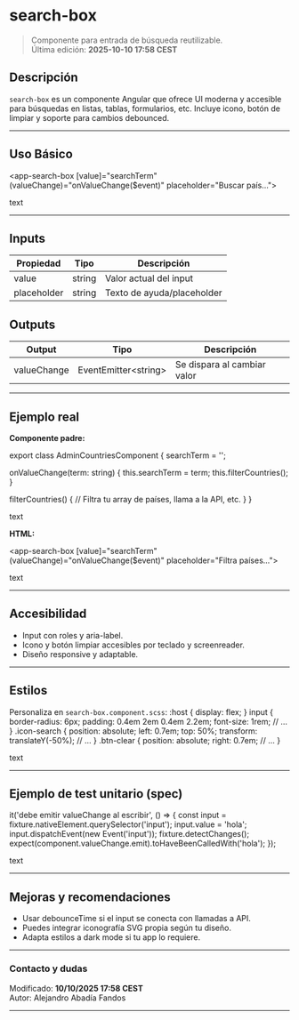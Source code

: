 # search-box

> Componente para entrada de búsqueda reutilizable.  
> Última edición: **2025-10-10 17:58 CEST**

## Descripción

`search-box` es un componente Angular que ofrece UI moderna y accesible para búsquedas en listas, tablas, formularios, etc. Incluye icono, botón de limpiar y soporte para cambios debounced.

---

## Uso Básico

<app-search-box
[value]="searchTerm"
(valueChange)="onValueChange($event)"
placeholder="Buscar país...">
</app-search-box>

text

---

## Inputs

| Propiedad    | Tipo    | Descripción                              |
|--------------|---------|------------------------------------------|
| value        | string  | Valor actual del input                   |
| placeholder  | string  | Texto de ayuda/placeholder               |

## Outputs

| Output       | Tipo                         | Descripción                 |
|--------------|-----------------------------|-----------------------------|
| valueChange  | EventEmitter\<string\>      | Se dispara al cambiar valor |

---

## Ejemplo real

**Componente padre:**

export class AdminCountriesComponent {
searchTerm = '';

onValueChange(term: string) {
this.searchTerm = term;
this.filterCountries();
}

filterCountries() {
// Filtra tu array de países, llama a la API, etc.
}
}

text

**HTML:**

<app-search-box
[value]="searchTerm"
(valueChange)="onValueChange($event)"
placeholder="Filtra países...">
</app-search-box>

text

---

## Accesibilidad

- Input con roles y aria-label.
- Icono y botón limpiar accesibles por teclado y screenreader.
- Diseño responsive y adaptable.

---

## Estilos

Personaliza en `search-box.component.scss`:
:host {
display: flex;
}
input {
border-radius: 6px;
padding: 0.4em 2em 0.4em 2.2em;
font-size: 1rem;
// ...
}
.icon-search {
position: absolute;
left: 0.7em;
top: 50%;
transform: translateY(-50%);
// ...
}
.btn-clear {
position: absolute;
right: 0.7em;
// ...
}

text

---

## Ejemplo de test unitario (spec)

it('debe emitir valueChange al escribir', () => {
const input = fixture.nativeElement.querySelector('input');
input.value = 'hola';
input.dispatchEvent(new Event('input'));
fixture.detectChanges();
expect(component.valueChange.emit).toHaveBeenCalledWith('hola');
});

text

---

## Mejoras y recomendaciones

- Usar debounceTime si el input se conecta con llamadas a API.
- Puedes integrar iconografía SVG propia según tu diseño.
- Adapta estilos a dark mode si tu app lo requiere.

---

### Contacto y dudas

Modificado: **10/10/2025 17:58 CEST**  
Autor: Alejandro Abadía Fandos

---

